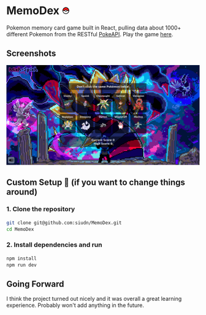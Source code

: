 # MemoDex <img src="./public/pokeball.png" alt="pokeball" width="20" height="20">

Pokemon memory card game built in React, pulling data about 1000+ different Pokemon from the RESTful [PokeAPI](https://pokeapi.co/). Play the game [here](https://memodex.vercel.app/).
<br>

## Screenshots

![screenshot](./src/assets/screenshot.png?raw=true "screenshot")

## Custom Setup 📝 (if you want to change things around)

### 1. Clone the repository

```bash
git clone git@github.com:siudn/MemoDex.git
cd MemoDex
```

### 2. Install dependencies and run

```bash
npm install
npm run dev
```

## Going Forward

I think the project turned out nicely and it was overall a great learning experience. Probably won't add anything in the future.
